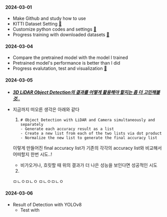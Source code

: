 #### 2024-03-01
- Make Github and study how to use
- KITTI Dataset Setting [:link:](../LiDAR_Object_Detection/PointPillars/README.md#datasets)
- Customize python codes and settings [:link:](../LiDAR_Object_Detection/PointPillars/)
- Progress training with downloaded datasets [:link:](../LiDAR_Object_Detection/PointPillars/README.md#compile)

#### 2024-03-04
- Compare the pretrained model with the model I trained
- Pretrained model's performance is better than I did
- Progress evalutation, test and visualization [:link:](../LiDAR_Object_Detection/PointPillars/README.md#evaluation)

#### 2024-03-05
- ***<U>3D LiDAR Object Detection의 결과를 어떻게 활용해야 할지는 좀 더 고민해볼것..</U>***
- 지금까지 떠오른 생각은 아래와 같다
    
    1. 
        ```
        # Object Detection with LiDAR and Camera simultaneously and separately
        - Generate each accuracy result as a list
        - Create a new list from each of the two lists via dot product
        - Normalize the new list to generate the final accuracy list
        ```
    이렇게 만들어진 final accuracy list가 기존의 각각의 accuracy list와 비교해서 어떠할지 한번 시도..!
    - 비가오거나, 흐릿할 때 위의 결과가 더 나은 성능을 보인다면 성공적인 시도
    

    2. 
    ㅁㄴㅇㅁㄴㅇ
    ㅁㄴㅇㅁㄴㅇ



#### 2024-03-06
- Result of Detection with YOLOv8
    - Test with 